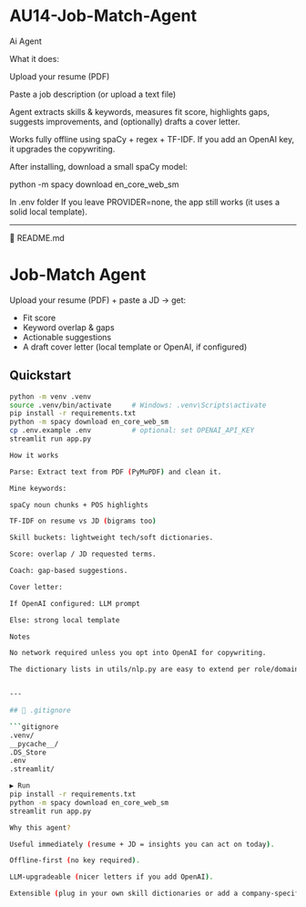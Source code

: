 # AU14-Job-Match-Agent
Ai Agent

What it does:

Upload your resume (PDF)

Paste a job description (or upload a text file)

Agent extracts skills & keywords, measures fit score, highlights gaps, suggests improvements, and (optionally) drafts a cover letter.

Works fully offline using spaCy + regex + TF-IDF. If you add an OpenAI key, it upgrades the copywriting.

After installing, download a small spaCy model:

python -m spacy download en_core_web_sm

In .env folder
If you leave PROVIDER=none, the app still works (it uses a solid local template).

**************************************

📘 README.md
# Job-Match Agent

Upload your resume (PDF) + paste a JD → get:
- Fit score
- Keyword overlap & gaps
- Actionable suggestions
- A draft cover letter (local template or OpenAI, if configured)

## Quickstart

```bash
python -m venv .venv
source .venv/bin/activate     # Windows: .venv\Scripts\activate
pip install -r requirements.txt
python -m spacy download en_core_web_sm
cp .env.example .env          # optional: set OPENAI_API_KEY
streamlit run app.py

How it works

Parse: Extract text from PDF (PyMuPDF) and clean it.

Mine keywords:

spaCy noun chunks + POS highlights

TF-IDF on resume vs JD (bigrams too)

Skill buckets: lightweight tech/soft dictionaries.

Score: overlap / JD requested terms.

Coach: gap-based suggestions.

Cover letter:

If OpenAI configured: LLM prompt

Else: strong local template

Notes

No network required unless you opt into OpenAI for copywriting.

The dictionary lists in utils/nlp.py are easy to extend per role/domain.


---

## 🧹 .gitignore

```gitignore
.venv/
__pycache__/
.DS_Store
.env
.streamlit/

▶️ Run
pip install -r requirements.txt
python -m spacy download en_core_web_sm
streamlit run app.py

Why this agent?

Useful immediately (resume + JD = insights you can act on today).

Offline-first (no key required).

LLM-upgradeable (nicer letters if you add OpenAI).

Extensible (plug in your own skill dictionaries or add a company-specific template).
